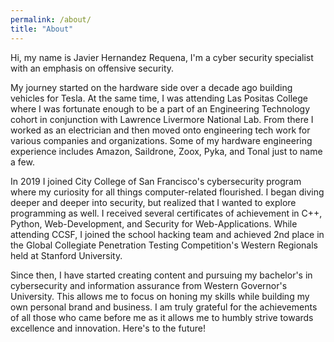 ```yaml
---
permalink: /about/
title: "About"
---
```



Hi, my name is Javier Hernandez Requena, I'm a cyber security specialist with an emphasis on offensive security. 

My journey started on the hardware side over a decade ago building vehicles for Tesla. At the same time, I was attending Las Positas College where I was fortunate enough to be a part of an Engineering Technology cohort in conjunction with Lawrence Livermore National Lab. From there I worked as an electrician and then moved onto engineering tech work for various companies and organizations. Some of my hardware engineering experience includes Amazon, Saildrone, Zoox, Pyka, and Tonal just to name a few. 

In 2019 I joined City College of San Francisco's cybersecurity program where my curiosity for all things computer-related flourished. I began diving deeper and deeper into security, but realized that I wanted to explore programming as well. I received several certificates of achievement in C++, Python, Web-Development, and Security for Web-Applications. While attending CCSF, I joined the school hacking team and achieved 2nd place in the Global Collegiate Penetration Testing Competition's Western Regionals held at Stanford University.

Since then, I have started creating content and pursuing my bachelor's in cybersecurity and information assurance from Western Governor's University. This allows me to focus on honing my skills while building my own personal brand and business. I am truly grateful for the achievements of all those who came before me as it allows me to humbly strive towards excellence and innovation. Here's to the future!
